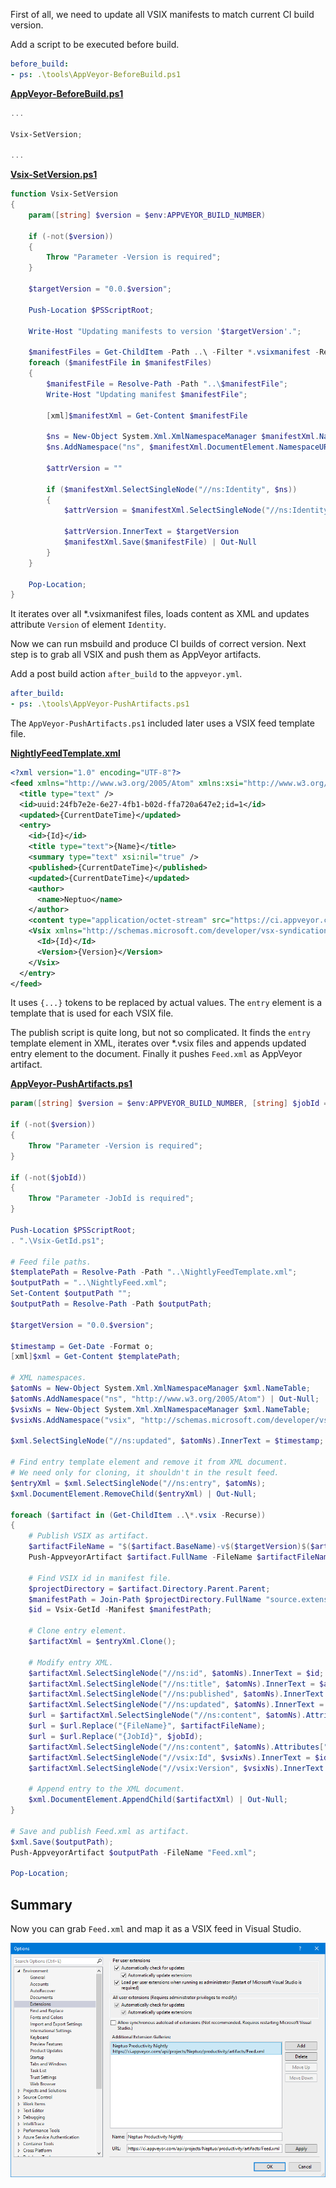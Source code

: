 First of all, we need to update all VSIX manifests to match current CI build version.

Add a script to be executed before build.

```yml
before_build:
- ps: .\tools\AppVeyor-BeforeBuild.ps1
```

**[AppVeyor-BeforeBuild.ps1](https://github.com/neptuo/Productivity/blob/master/tools/AppVeyor-BeforeBuild.ps1)**
```powershell
...

Vsix-SetVersion;

...
```

**[Vsix-SetVersion.ps1](https://github.com/neptuo/Productivity/blob/master/tools/Vsix-SetVersion.ps1)**

```powershell
function Vsix-SetVersion 
{
    param([string] $version = $env:APPVEYOR_BUILD_NUMBER)

    if (-not($version)) 
    { 
        Throw "Parameter -Version is required";
    }

    $targetVersion = "0.0.$version";

    Push-Location $PSScriptRoot;

    Write-Host "Updating manifests to version '$targetVersion'.";

    $manifestFiles = Get-ChildItem -Path ..\ -Filter *.vsixmanifest -Recurse -File -Name;
    foreach ($manifestFile in $manifestFiles) 
    {
        $manifestFile = Resolve-Path -Path "..\$manifestFile";
        Write-Host "Updating manifest $manifestFile";

        [xml]$manifestXml = Get-Content $manifestFile

        $ns = New-Object System.Xml.XmlNamespaceManager $manifestXml.NameTable
        $ns.AddNamespace("ns", $manifestXml.DocumentElement.NamespaceURI) | Out-Null

        $attrVersion = ""

        if ($manifestXml.SelectSingleNode("//ns:Identity", $ns))
        {
            $attrVersion = $manifestXml.SelectSingleNode("//ns:Identity", $ns).Attributes["Version"]
            
            $attrVersion.InnerText = $targetVersion
            $manifestXml.Save($manifestFile) | Out-Null
        }
    }

    Pop-Location;
}
```

It iterates over all *.vsixmanifest files, loads content as XML and updates attribute `Version` of element `Identity`.

Now we can run msbuild and produce CI builds of correct version. Next step is to grab all VSIX and push them as AppVeyor artifacts.

Add a post build action `after_build` to the `appveyor.yml`.

```yml
after_build:
- ps: .\tools\AppVeyor-PushArtifacts.ps1
```

The `AppVeyor-PushArtifacts.ps1` included later uses a VSIX feed template file.

**[NightlyFeedTemplate.xml](https://github.com/neptuo/Productivity/blob/master/NightlyFeedTemplate.xml)**

```xml
<?xml version="1.0" encoding="UTF-8"?>
<feed xmlns="http://www.w3.org/2005/Atom" xmlns:xsi="http://www.w3.org/2001/XMLSchema-instance">
  <title type="text" />
  <id>uuid:24fb7e2e-6e27-4fb1-b02d-ffa720a647e2;id=1</id>
  <updated>{CurrentDateTime}</updated>
  <entry>
    <id>{Id}</id>
    <title type="text">{Name}</title>
    <summary type="text" xsi:nil="true" />
    <published>{CurrentDateTime}</published>
    <updated>{CurrentDateTime}</updated>
    <author>
      <name>Neptuo</name>
    </author>
    <content type="application/octet-stream" src="https://ci.appveyor.com/api/buildjobs/{JobId}/artifacts/{FileName}" />
    <Vsix xmlns="http://schemas.microsoft.com/developer/vsx-syndication-schema/2010" xmlns:xsd="http://www.w3.org/2001/XMLSchema">
      <Id>{Id}</Id>
      <Version>{Version}</Version>
    </Vsix>
  </entry>
</feed>
```

It uses `{...}` tokens to be replaced by actual values. The `entry` element is a template that is used for each VSIX file. 

The publish script is quite long, but not so complicated.
It finds the `entry` template element in XML, iterates over *.vsix files and appends updated entry element to the document. Finally it pushes `Feed.xml` as AppVeyor artifact.

**[AppVeyor-PushArtifacts.ps1](https://github.com/neptuo/Productivity/blob/master/tools/AppVeyor-PushArtifacts.ps1)**

```powershell
param([string] $version = $env:APPVEYOR_BUILD_NUMBER, [string] $jobId = $env:APPVEYOR_JOB_ID)

if (-not($version)) 
{ 
    Throw "Parameter -Version is required";
}

if (-not($jobId)) 
{ 
    Throw "Parameter -JobId is required";
}

Push-Location $PSScriptRoot;
. ".\Vsix-GetId.ps1";

# Feed file paths.
$templatePath = Resolve-Path -Path "..\NightlyFeedTemplate.xml";
$outputPath = "..\NightlyFeed.xml";
Set-Content $outputPath "";
$outputPath = Resolve-Path -Path $outputPath;

$targetVersion = "0.0.$version";

$timestamp = Get-Date -Format o;
[xml]$xml = Get-Content $templatePath;

# XML namespaces.
$atomNs = New-Object System.Xml.XmlNamespaceManager $xml.NameTable;
$atomNs.AddNamespace("ns", "http://www.w3.org/2005/Atom") | Out-Null;
$vsixNs = New-Object System.Xml.XmlNamespaceManager $xml.NameTable;
$vsixNs.AddNamespace("vsix", "http://schemas.microsoft.com/developer/vsx-syndication-schema/2010") | Out-Null;

$xml.SelectSingleNode("//ns:updated", $atomNs).InnerText = $timestamp;

# Find entry template element and remove it from XML document.
# We need only for cloning, it shouldn't in the result feed.
$entryXml = $xml.SelectSingleNode("//ns:entry", $atomNs);
$xml.DocumentElement.RemoveChild($entryXml) | Out-Null;

foreach ($artifact in (Get-ChildItem ..\*.vsix -Recurse)) 
{
    # Publish VSIX as artifact.
    $artifactFileName = "$($artifact.BaseName)-v$($targetVersion)$($artifact.Extension)";
    Push-AppveyorArtifact $artifact.FullName -FileName $artifactFileName;

    # Find VSIX id in manifest file.
    $projectDirectory = $artifact.Directory.Parent.Parent;
    $manifestPath = Join-Path $projectDirectory.FullName "source.extension.vsixmanifest";
    $id = Vsix-GetId -Manifest $manifestPath;

    # Clone entry element.
    $artifactXml = $entryXml.Clone();

    # Modify entry XML.
    $artifactXml.SelectSingleNode("//ns:id", $atomNs).InnerText = $id;
    $artifactXml.SelectSingleNode("//ns:title", $atomNs).InnerText = $artifact.BaseName;
    $artifactXml.SelectSingleNode("//ns:published", $atomNs).InnerText = $timestamp;
    $artifactXml.SelectSingleNode("//ns:updated", $atomNs).InnerText = $timestamp;
    $url = $artifactXml.SelectSingleNode("//ns:content", $atomNs).Attributes["src"].Value;
    $url = $url.Replace("{FileName}", $artifactFileName);
    $url = $url.Replace("{JobId}", $jobId);
    $artifactXml.SelectSingleNode("//ns:content", $atomNs).Attributes["src"].Value = $url;
    $artifactXml.SelectSingleNode("//vsix:Id", $vsixNs).InnerText = $id;
    $artifactXml.SelectSingleNode("//vsix:Version", $vsixNs).InnerText = $targetVersion;

    # Append entry to the XML document.
    $xml.DocumentElement.AppendChild($artifactXml) | Out-Null;
}

# Save and publish Feed.xml as artifact.
$xml.Save($outputPath);
Push-AppveyorArtifact $outputPath -FileName "Feed.xml";

Pop-Location;
```

## Summary

Now you can grab `Feed.xml` and map it as a VSIX feed in Visual Studio.

![Visual Studio extension feed settings](/Content/Images/Blog/appveyor-vsix-feed/vs-feed-settings.png)
